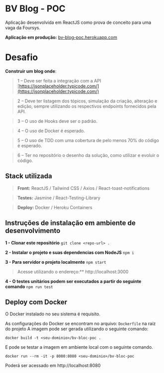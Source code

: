 
# BV Blog - POC

Aplicação desenvolvida em ReactJS como prova de conceito para uma vaga da Foursys.

**Aplicação em produção:** [bv-blog-poc.herokuapp.com](https://bv-blog-poc.herokuapp.com/) 

# Desafio

**Construir um blog onde**:
>1 – Deve ser feita a integração com a API [https://jsonplaceholder.typicode.com/](https://jsonplaceholder.typicode.com/)

>2 – Deve ter listagem dos tópicos, simulação da criação, alteração e edição, sempre utilizando os respectivos endpoints fornecidos pela API.

>3 – O uso de Hooks deve ser o padrão.

>4 – O uso de Docker é esperado.

>5 – O uso de TDD com uma cobertura de pelo menos 70% do código é esperado.

>6 – Ter no repositório o desenho da solução, como utilizar e evoluir o código.

## Stack utilizada

> **Front:** ReactJS / Tailwind CSS / Axios / React-toast-notifications

> **Testes:** Jasmine / React-Testing-Library

> **Deploy:** Docker / Heroku Containers

## Instruções de instalação em ambiente de desenvolvimento

**1 - Clonar este repositório**
``git clone <repo-url> .``

**2 - Instalar o projeto e suas dependencias com NodeJS**
``npm i``

**3 - Para servidor o projeto localmente**
``npm start``

> Acesse utilizando o endereço:** http://localhost:3000

**4 - O testes unitários podem ser executados a partir do seguinte comando**
``npm run test``

## Deploy com Docker

O Docker instalado no seu sistema é requisito.

As configurações do Docker se encontram no arquivo: ```Dockerfile``` na raíz do projeto
A imagem pode ser gerada utilizando o seguinte comando:

``docker build -t <seu-dominio>/bv-bloc-poc .``

E pode se testar a imagem em ambiente local com o seguinte comando. 

``docker run --rm -it -p 8080:8080 <seu-dominio>/bv-bloc-poc``

Poderá ser acessado em http://localhost:8080


